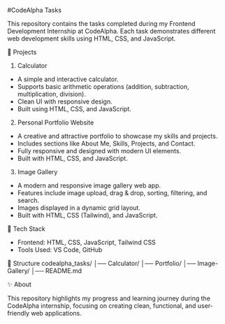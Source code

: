 #CodeAlpha Tasks

This repository contains the tasks completed during my Frontend Development Internship at CodeAlpha. Each task demonstrates different web development skills using HTML, CSS, and JavaScript.

📌 Projects
1. Calculator
- A simple and interactive calculator.
- Supports basic arithmetic operations (addition, subtraction, multiplication, division).
- Clean UI with responsive design.
- Built using HTML, CSS, and JavaScript.

2. Personal Portfolio Website
- A creative and attractive portfolio to showcase my skills and projects.
- Includes sections like About Me, Skills, Projects, and Contact.
- Fully responsive and designed with modern UI elements.
- Built with HTML, CSS, and JavaScript.

3. Image Gallery
- A modern and responsive image gallery web app.
- Features include image upload, drag & drop, sorting, filtering, and search.
- Images displayed in a dynamic grid layout.
- Built with HTML, CSS (Tailwind), and JavaScript.

🚀 Tech Stack
- Frontend: HTML, CSS, JavaScript, Tailwind CSS
- Tools Used: VS Code, GitHub

📂 Structure
codealpha_tasks/
│── Calculator/
│── Portfolio/
│── Image-Gallery/
│── README.md

✨ About

This repository highlights my progress and learning journey during the CodeAlpha internship, focusing on creating clean, functional, and user-friendly web applications.
